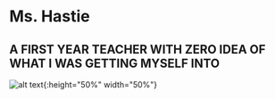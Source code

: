 # Ms. Hastie
## A FIRST YEAR TEACHER WITH ZERO IDEA OF WHAT I WAS GETTING MYSELF INTO
![alt text](https://mbtskoudsalg.com/images/apple-clipart-school-2.png){:height="50%" width="50%"}
